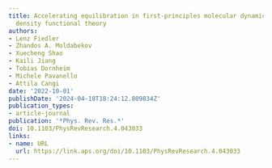 ```yaml
---
title: Accelerating equilibration in first-principles molecular dynamics with orbital-free
  density functional theory
authors:
- Lenz Fiedler
- Zhandos A. Moldabekov
- Xuecheng Shao
- Kaili Jiang
- Tobias Dornheim
- Michele Pavanello
- Attila Cangi
date: '2022-10-01'
publishDate: '2024-04-18T18:24:12.809834Z'
publication_types:
- article-journal
publication: '*Phys. Rev. Res.*'
doi: 10.1103/PhysRevResearch.4.043033
links:
- name: URL
  url: https://link.aps.org/doi/10.1103/PhysRevResearch.4.043033
---
```

